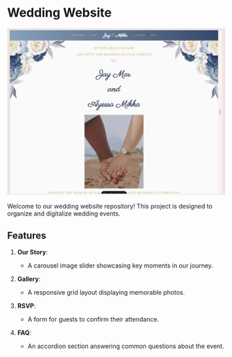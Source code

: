 # Wedding Website

![Alt text](./public/images/wedding.JPG)

Welcome to our wedding website repository! This project is designed to organize and digitalize wedding events.

## Features

1. **Our Story**:

   - A carousel image slider showcasing key moments in our journey.

2. **Gallery**:

   - A responsive grid layout displaying memorable photos.

3. **RSVP**:

   - A form for guests to confirm their attendance.

4. **FAQ**:
   - An accordion section answering common questions about the event.
